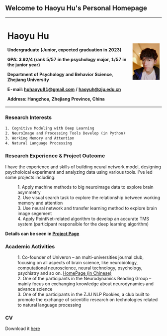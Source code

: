 ## Welcome to Haoyu Hu's Personal Homepage

<table border="0">
  <tr>
    <td width="80%">
      <h1>Haoyu Hu</h1>
      <p><b>Undergraduate (Junior, expected graduation in 2023)</b></p>
      <p><b>GPA: 3.92/4 (rank 5/57 in the psychology major, 1/57 in the junior year)</b></p>
      <p><b>Department of Psychology and Behavior Science, Zhejiang University</b></p>
      <p><b>E-mail: <a href="mailto: huhaoyu81@gmail.com">huhaoyu81@gmail.com</a> / <a href="mailto: haoyuh@zju.edu.cn">haoyuh@zju.edu.cn</a></b></p>
      <p><b>Address: Hangzhou, Zhejiang Province, China</b></p>
    </td>
    <td width="20%">
      <img src="https://github.com/Haoyu-Hu/Haoyu-Hu.github.io/raw/main/self_photo.jpg" width="100%">  
    </td>
  </tr>
</table>

### Research Interests
```
1. Cognitive Modeling with Deep Learning
2. NeuroImage and Processing Tools Develop (in Python)
3. Working Memory and Attention
4. Natural Language Processing
```

### Research Experience & Project Outcome

I have the experience and skills of building neural network model, designing psycholoical experiment and analyzing data using various tools. I've led some projects including:
<dl>
<dd>1. Apply machine methods to big neuroimage data to explore brain asymmetry</dd>
<dd>2. Use visual search task to explore the relationship between working memory and attention</dd>
<dd>3. Use neural network and transfer learning method to explore brain image segement</dd>
<dd>4. Apply PointNet-related algorithm to develop an accurate TMS system (participant responsible for the deep learning algorithm)</dd>
</dl>
<p><b><b>Details can be seen in <a href="https://haoyu-hu.github.io/Project">Project Page</a></b></b></p>

### Academic Activities

<dl>
<dd>1. Co-founder of Univeron – an multi-universities journal club, focusing on all aspects of brain science, like neurobiology,
computational neuroscience, neural technology, psychology, psychiatry and so on.
  <a href="https://univeron.notion.site/univeron/Univeron-76ad788f215440b59b1ee1e369b9ca8d">HomePage (in Chinese)</a> </dd>
<dd>2. One of the participants in the Neurodynamics Reading Group – mainly focus on exchanging knowledge about
neurodynamics and advance science</dd>
<dd>3. One of the participants in the ZJU NLP Rookies, a club built to promote the exchange of scientific research on
technologies related to natural language processing</dd>
</dl>

### CV
Download it [here](Haoyu_Hu_CV.pdf)
